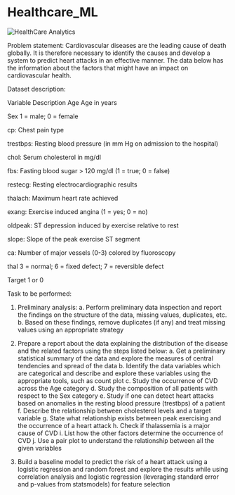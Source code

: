 # Healthcare_ML

![HealthCare Analytics](https://ideagensite-ideagensiteprodstore.azureedge.net/corp-prodcache/f/8/c/e/3/7/f8ce37381290e9c377738dd6b0f2792f13cd97de.png)

Problem statement:
Cardiovascular diseases are the leading cause of death globally. It is therefore necessary to identify the causes and develop a system to predict heart attacks in an effective manner. The data below has the information about the factors that might have an impact on cardiovascular health. 

Dataset description:

Variable	Description
Age	Age in years

Sex	1 = male; 0 = female

cp:	Chest pain type

trestbps:	Resting blood pressure (in mm Hg on admission to the hospital)

chol:	Serum cholesterol in mg/dl

fbs:	Fasting blood sugar > 120 mg/dl (1 = true; 0 = false)

restecg:	Resting electrocardiographic results

thalach:	Maximum heart rate achieved

exang:	Exercise induced angina (1 = yes; 0 = no)

oldpeak:	ST depression induced by exercise relative to rest

slope:	Slope of the peak exercise ST segment

ca:	Number of major vessels (0-3) colored by fluoroscopy

thal	3 = normal; 6 = fixed defect; 7 = reversible defect

Target	1 or 0


Task to be performed:
1.	Preliminary analysis:
a.	Perform preliminary data inspection and report the findings on the structure of the data, missing values, duplicates, etc.
b.	Based on these findings, remove duplicates (if any) and treat missing values using an appropriate strategy

2.	Prepare a report about the data explaining the distribution of the disease and the related factors using the steps listed below:
a.	Get a preliminary statistical summary of the data and explore the measures of central tendencies and spread of the data
b.	Identify the data variables which are categorical and describe and explore these variables using the appropriate tools, such as count plot 
c.	Study the occurrence of CVD across the Age category
d.	Study the composition of all patients with respect to the Sex category
e.	Study if one can detect heart attacks based on anomalies in the resting blood pressure (trestbps) of a patient
f.	Describe the relationship between cholesterol levels and a target variable
g.	State what relationship exists between peak exercising and the occurrence of a heart attack
h.	Check if thalassemia is a major cause of CVD
i.	List how the other factors determine the occurrence of CVD
j.	Use a pair plot to understand the relationship between all the given variables
3.	Build a baseline model to predict the risk of a heart attack using a logistic regression and random forest and explore the results while using correlation analysis and logistic regression (leveraging standard error and p-values from statsmodels) for feature selection


